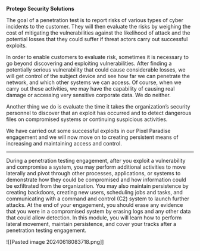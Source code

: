 **Protego Security Solutions**

The goal of a penetration test is to report risks of various types of cyber incidents to the customer. They will then evaluate the risks by weighing the cost of mitigating the vulnerabilities against the likelihood of attack and the potential losses that they could suffer if threat actors carry out successful exploits.

In order to enable customers to evaluate risk, sometimes it is necessary to go beyond discovering and exploiting vulnerabilities. After finding a potentially serious vulnerability that could cause considerable losses, we will get control of the subject device and see how far we can penetrate the network, and which other systems we can access. Of course, when we carry out these activities, we may have the capability of causing real damage or accessing very sensitive corporate data. We do neither.

Another thing we do is evaluate the time it takes the organization’s security personnel to discover that an exploit has occurred and to detect dangerous files on compromised systems or continuing suspicious activities.

We have carried out some successful exploits in our Pixel Paradise engagement and we will now move on to creating persistent means of increasing and maintaining access and control.

---

During a penetration testing engagement, after you exploit a vulnerability and compromise a system, you may perform additional activities to move laterally and pivot through other processes, applications, or systems to demonstrate how they could be compromised and how information could be exfiltrated from the organization. You may also maintain persistence by creating backdoors, creating new users, scheduling jobs and tasks, and communicating with a command and control (C2) system to launch further attacks. At the end of your engagement, you should erase any evidence that you were in a compromised system by erasing logs and any other data that could allow detection. In this module, you will learn how to perform lateral movement, maintain persistence, and cover your tracks after a penetration testing engagement.

![[Pasted image 20240618083718.png]]

